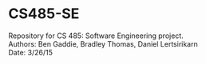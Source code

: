 # CS485-SE
Repository for CS 485: Software Engineering project. <br>
Authors: Ben Gaddie, Bradley Thomas, Daniel Lertsirikarn <br>
Date: 3/26/15
